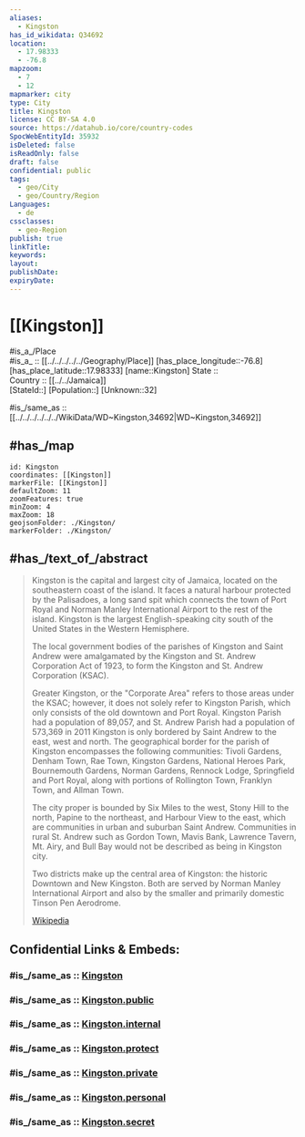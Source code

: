 ```yaml
---
aliases:
  - Kingston
has_id_wikidata: Q34692
location:
  - 17.98333
  - -76.8
mapzoom:
  - 7
  - 12
mapmarker: city
type: City
title: Kingston
license: CC BY-SA 4.0
source: https://datahub.io/core/country-codes
SpocWebEntityId: 35932
isDeleted: false
isReadOnly: false
draft: false
confidential: public
tags:
  - geo/City
  - geo/Country/Region
Languages:
  - de
cssclasses:
  - geo-Region
publish: true
linkTitle:
keywords:
layout:
publishDate:
expiryDate:
---
```

# [[Kingston]]

#is_a_/Place  
#is_a_ :: [[../../../../../Geography/Place]] 
[has_place_longitude::-76.8] 
[has_place_latitude::17.98333] 
[name::Kingston] 
State ::  
Country :: [[../../Jamaica]]  
[StateId::] 
[Population::] 
[Unknown::32] 

#is_/same_as :: [[../../../../../../WikiData/WD~Kingston,34692|WD~Kingston,34692]]

## #has_/map  

```leaflet
id: Kingston
coordinates: [[Kingston]] 
markerFile: [[Kingston]] 
defaultZoom: 11 
zoomFeatures: true 
minZoom: 4 
maxZoom: 18
geojsonFolder: ./Kingston/
markerFolder: ./Kingston/
```

## #has_/text_of_/abstract 

> Kingston is the capital and largest city of Jamaica, located on the southeastern coast of the island. 
> It faces a natural harbour protected by the Palisadoes, a long sand spit 
> which connects the town of Port Royal and Norman Manley International Airport 
> to the rest of the island. 
> Kingston is the largest English-speaking city south of the United States in the Western Hemisphere.
>
> The local government bodies of the parishes of Kingston and Saint Andrew 
> were amalgamated by the Kingston and St. Andrew Corporation Act of 1923, 
> to form the Kingston and St. Andrew Corporation (KSAC). 
> 
> Greater Kingston, or the "Corporate Area" refers to those areas under the KSAC; 
> however, it does not solely refer to Kingston Parish, which only consists of the old downtown and Port Royal. Kingston Parish had a population of 89,057, and St. Andrew Parish had a population of 573,369 in 2011 Kingston is only bordered by Saint Andrew to the east, west and north. The geographical border for the parish of Kingston encompasses the following communities: Tivoli Gardens, Denham Town, Rae Town, Kingston Gardens, National Heroes Park, Bournemouth Gardens, Norman Gardens, Rennock Lodge, Springfield and Port Royal, along with portions of Rollington Town, Franklyn Town, and Allman Town.
>
> The city proper is bounded by Six Miles to the west, Stony Hill to the north, Papine to the northeast, and Harbour View to the east, which are communities in urban and suburban Saint Andrew. Communities in rural St. Andrew such as Gordon Town, Mavis Bank, Lawrence Tavern, Mt. Airy, and Bull Bay would not be described as being in Kingston city.
>
> Two districts make up the central area of Kingston: the historic Downtown and New Kingston. Both are served by Norman Manley International Airport and also by the smaller and primarily domestic Tinson Pen Aerodrome.
>
> [Wikipedia](https://en.wikipedia.org/wiki/Kingston,%20Jamaica) 



## Confidential Links & Embeds: 

### #is_/same_as :: [Kingston](/_Standards/Earth/Continent/America~Caribbean/Jamaica/Parishes~Jamaica/Kingston.md) 

### #is_/same_as :: [Kingston.public](/_public/Earth/Continent/America~Caribbean/Jamaica/Parishes~Jamaica/Kingston.public.md) 

### #is_/same_as :: [Kingston.internal](/_internal/Earth/Continent/America~Caribbean/Jamaica/Parishes~Jamaica/Kingston.internal.md) 

### #is_/same_as :: [Kingston.protect](/_protect/Earth/Continent/America~Caribbean/Jamaica/Parishes~Jamaica/Kingston.protect.md) 

### #is_/same_as :: [Kingston.private](/_private/Earth/Continent/America~Caribbean/Jamaica/Parishes~Jamaica/Kingston.private.md) 

### #is_/same_as :: [Kingston.personal](/_personal/Earth/Continent/America~Caribbean/Jamaica/Parishes~Jamaica/Kingston.personal.md) 

### #is_/same_as :: [Kingston.secret](/_secret/Earth/Continent/America~Caribbean/Jamaica/Parishes~Jamaica/Kingston.secret.md)

